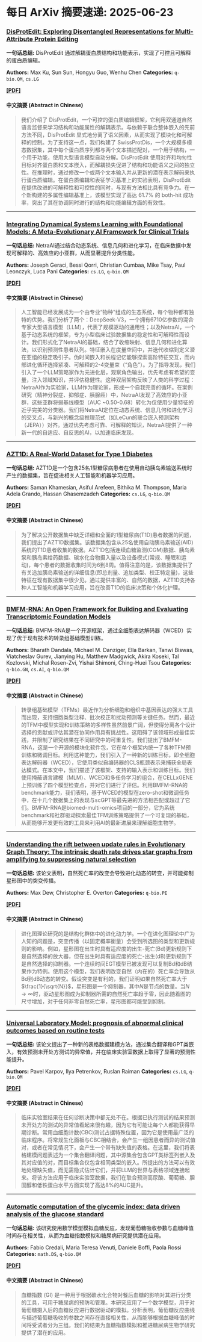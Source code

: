 # 每日 ArXiv 摘要速递: 2025-06-23

### [DisProtEdit: Exploring Disentangled Representations for Multi-Attribute Protein Editing](https://arxiv.org/abs/2506.14853)

**一句话总结:** DisProtEdit 通过解耦蛋白质结构和功能表示，实现了可控且可解释的蛋白质编辑。

**Authors:** Max Ku, Sun Sun, Hongyu Guo, Wenhu Chen
**Categories:** `q-bio.QM`, `cs.LG`

[**[PDF]**](https://arxiv.org/pdf/2506.14853)

#### 中文摘要 (Abstract in Chinese)

> 我们介绍了 DisProtEdit，一个可控的蛋白质编辑框架，它利用双通道自然语言监督来学习结构和功能属性的解耦表示。与依赖于联合整体嵌入的先前方法不同，DisProtEdit 显式地分离了语义因素，从而实现了模块化和可解释的控制。为了支持这一点，我们构建了 SwissProtDis，一个大规模多模态数据集，其中每个蛋白质序列都与两个文本描述配对，一个用于结构，一个用于功能，使用大型语言模型自动分解。DisProtEdit 使用对齐和均匀性目标对齐蛋白质和文本嵌入，而解耦损失促进了结构和功能语义之间的独立性。在推理时，通过修改一个或两个文本输入并从更新的潜在表示解码来执行蛋白质编辑。在蛋白质编辑和表征学习基准上的实验表明，DisProtEdit 在提供改进的可解释性和可控性的同时，与现有方法相比具有竞争力。在一个新构建的多属性编辑基准上，该模型实现了高达 61.7% 的 both-hit 成功率，突出了其在协调同时进行的结构和功能编辑方面的有效性。

---

### [Integrating Dynamical Systems Learning with Foundational Models: A Meta-Evolutionary AI Framework for Clinical Trials](https://arxiv.org/abs/2506.14782)

**一句话总结:** NetraAI通过结合动态系统、信息几何和进化学习，在临床数据中发现可解释的、高效应的小亚群，从而显著提升分类性能。

**Authors:** Joseph Geraci, Bessi Qorri, Christian Cumbaa, Mike Tsay, Paul Leonczyk, Luca Pani
**Categories:** `cs.LG`, `q-bio.QM`

[**[PDF]**](https://arxiv.org/pdf/2506.14782)

#### 中文摘要 (Abstract in Chinese)

> 人工智能已经发展成为一个由专业“物种”组成的生态系统，每个物种都有独特的优势。我们分析了两个：DeepSeek-V3，一个拥有6710亿参数的混合专家大型语言模型（LLM），代表了规模驱动的通用性；以及NetraAI，一个基于动态系统的框架，专为小型临床试验数据集的稳定性和可解释性而设计。我们形式化了NetraAI的基础，结合了收缩映射、信息几何和进化算法，以识别预测性患者队列。特征嵌入在度量空间中，并迭代收缩到定义潜在亚组的稳定吸引子。伪时间嵌入和长程记忆能够探索高阶特征交互，而内部进化循环选择紧凑、可解释的2-4变量束（“角色”）。为了指导发现，我们引入了一个LLM策略家作为元进化层，观察角色输出，优先考虑有希望的变量，注入领域知识，并评估稳健性。这种双层架构反映了人类的科学过程：NetraAI作为实验家，LLM作为理论家，形成一个自我完善的循环。在案例研究（精神分裂症、抑郁症、胰腺癌）中，NetraAI发现了高效应的小亚群，这些亚群将弱基线模型（AUC ~0.50-0.68）转化为仅使用少量特征的近乎完美的分类器。我们将NetraAI定位在动态系统、信息几何和进化学习的交叉点，与新兴的概念级推理范式（如LeCun的联合嵌入预测架构（JEPA））对齐。通过优先考虑可靠、可解释的知识，NetraAI提供了一种新一代的自适应、自反思的AI，以加速临床发现。

---

### [AZT1D: A Real-World Dataset for Type 1 Diabetes](https://arxiv.org/abs/2506.14789)

**一句话总结:** AZT1D是一个包含25名1型糖尿病患者在使用自动胰岛素输送系统时产生的数据集，旨在促进相关人工智能和机器学习应用。

**Authors:** Saman Khamesian, Asiful Arefeen, Bithika M. Thompson, Maria Adela Grando, Hassan Ghasemzadeh
**Categories:** `cs.LG`, `q-bio.QM`

[**[PDF]**](https://arxiv.org/pdf/2506.14789)

#### 中文摘要 (Abstract in Chinese)

> 为了解决公开数据集中缺乏详细和全面的1型糖尿病(T1D)患者数据的问题，我们提出了AZT1D数据集。该数据集包含从25名使用自动胰岛素输送(AID)系统的T1D患者收集的数据。AZT1D包括连续血糖监测(CGM)数据、胰岛素泵和胰岛素给药数据、碳水化合物摄入量以及设备模式(常规、睡眠和运动)，每个患者的数据收集时间为6到8周。值得注意的是，该数据集提供了有关追加胰岛素输送的详细信息(即总剂量、追加类型、校正特定量)，这些特征在现有数据集中很少见。通过提供丰富的、自然的数据，AZT1D支持各种人工智能和机器学习应用，旨在改善T1D的临床决策和个体化护理。

---

### [BMFM-RNA: An Open Framework for Building and Evaluating Transcriptomic Foundation Models](https://arxiv.org/abs/2506.14861)

**一句话总结:** BMFM-RNA是一个开源框架，通过全细胞表达解码器（WCED）实现了优于现有技术的转录组基础模型训练。

**Authors:** Bharath Dandala, Michael M. Danziger, Ella Barkan, Tanwi Biswas, Viatcheslav Gurev, Jianying Hu, Matthew Madgwick, Akira Koseki, Tal Kozlovski, Michal Rosen-Zvi, Yishai Shimoni, Ching-Huei Tsou
**Categories:** `q-bio.GN`, `cs.AI`, `q-bio.QM`

[**[PDF]**](https://arxiv.org/pdf/2506.14861)

#### 中文摘要 (Abstract in Chinese)

> 转录组基础模型（TFMs）最近作为分析细胞和组织中基因表达的强大工具而出现，支持细胞类型注释、批次校正和扰动预测等关键任务。然而，最近的TFM中模型实现和训练策略的多样性虽然前景广阔，但使得分离各个设计选择的贡献或评估其潜在协同作用具有挑战性。这阻碍了该领域形成最佳实践，并限制了研究结果在不同研究中的可重复性。我们提出了BMFM-RNA，这是一个开源的模块化软件包，它在单个框架内统一了各种TFM预训练和微调目标。利用这种能力，我们引入了一种新的训练目标，即全细胞表达解码器（WCED），它使用类似自编码器的CLS瓶颈表示来捕获全局表达模式。在本文中，我们描述了该框架、支持的输入表示和训练目标。我们使用掩蔽语言建模（MLM）、WCED和多任务学习的组合，在CELLxGENE上预训练了四个模型检查点，并对它们进行了评估。利用BMFM-RNA的benchmark能力，我们表明，基于WCED的模型在zero-shot和微调任务中，在十几个数据集上的表现与scGPT等最先进的方法相匹配或超过了它们。BMFM-RNA是biomed-multi-omics项目的一部分，它为系统benchmark和社群驱动探索最佳TFM训练策略提供了一个可复现的基础，从而能够开发更有效的工具来利用AI的最新进展来理解细胞生物学。

---

### [Understanding the rift between update rules in Evolutionary Graph Theory: The intrinsic death rate drives star graphs from amplifying to suppressing natural selection](https://arxiv.org/abs/2506.15528)

**一句话总结:** 该论文表明，自然死亡率的改变会导致进化动态的转变，并可能抑制星形图中的突变传播。

**Authors:** Max Dew, Christopher E. Overton
**Categories:** `q-bio.PE`

[**[PDF]**](https://arxiv.org/pdf/2506.15528)

#### 中文摘要 (Abstract in Chinese)

> 进化图理论研究的是结构化群体中的进化动力学。一个在进化图理论中广为人知的问题是，突变传播（以固定概率衡量）会受到所选图的类型和更新规则的影响。例如，星形图在出生时具有适应度的出生-死亡(Bd)更新规则下是自然选择的放大器，但在出生时具有适应度的死亡-出生(dB)更新规则下是自然选择的抑制器。一个连续时间EGT模型已被发现可以复制Bd和dB结果作为特例。使用这个模型，我们表明改变自然（内在的）死亡率会导致从Bd到dB动态的转变。假设突变是有利的，我们证明如果自然死亡率大于$\frac{1}{\sqrt{N}}$，星形图是一个抑制器，其中$N$是节点的数量。当$N \longrightarrow \infty$时，驱动星形图成为抑制器所需的自然死亡率趋于零，因此随着图的尺寸增加，对于任何非零自然死亡率，星形图都可能受到抑制。

---

### [Universal Laboratory Model: prognosis of abnormal clinical outcomes based on routine tests](https://arxiv.org/abs/2506.15330)

**一句话总结:** 该论文提出了一种新的表格数据建模方法，通过集合翻译和GPT类嵌入，有效预测未开处方测试的异常值，并在临床实验室数据上取得了显著的预测性能提升。

**Authors:** Pavel Karpov, Ilya Petrenkov, Ruslan Raiman
**Categories:** `cs.LG`, `q-bio.QM`

[**[PDF]**](https://arxiv.org/pdf/2506.15330)

#### 中文摘要 (Abstract in Chinese)

> 临床实验室结果在任何诊断决策中都无处不在。根据已执行测试的结果预测未开处方的测试的异常值看起来很有趣，因为它有可能让每个人都能获得早期诊断。常用血细胞计数(CBC)测试占据特殊位置，因为它是使用最广泛的临床程序。将常规生化面板与CBC相结合，会产生一组因患者而异的测试值对，或者在常见情况下，会产生一个带有缺失值的表格。在这里，我们将表格建模问题表述为一个集合翻译问题，其中源集合包含GPT类标签列嵌入及其对应值的对，而目标集合仅包含相同类型的嵌入。所提出的方法可以有效地处理缺失值，而无需隐式估计它们，并将LLM的世界与表格领域连接起来。将该方法应用于临床实验室数据，我们在联合预测高尿酸、葡萄糖、胆固醇和低铁蛋白水平方面实现了高达8%的AUC提升。

---

### [Automatic computation of the glycemic index: data driven analysis of the glucose standard](https://arxiv.org/abs/2506.15471)

**一句话总结:** 该研究使用数学模型模拟血糖反应，发现葡萄糖吸收参数与血糖峰值时间存在相关性，从而为血糖指数模拟和糖尿病研究提供潜在应用。

**Authors:** Fabio Credali, Maria Teresa Venuti, Daniele Boffi, Paola Rossi
**Categories:** `math.DS`, `q-bio.QM`

[**[PDF]**](https://arxiv.org/pdf/2506.15471)

#### 中文摘要 (Abstract in Chinese)

> 血糖指数 (GI) 是一种用于根据碳水化合物对餐后血糖的影响对其进行分类的工具，可用于糖尿病的预防和管理。本研究应用了一个数学模型，用于对葡萄糖摄入后的血糖反应进行数据驱动的模拟。分析表明，葡萄糖反应曲线与描述葡萄糖吸收的参数之间存在直接相关性，从而能够根据血糖峰值的时间将受试者分为三组。我们的结果为血糖指数模拟和推进糖尿病生物学研究提供了潜在的应用。
